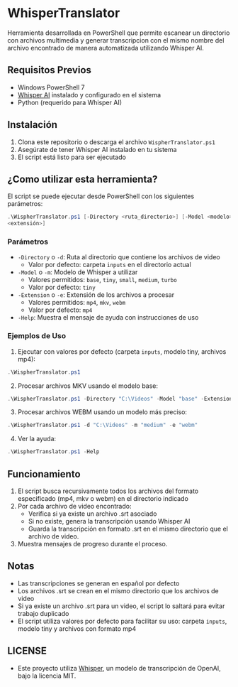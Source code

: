 # WhisperTranslator

Herramienta desarrollada en PowerShell que permite escanear un directorio con archivos
multimedia y generar transcripcion con el mismo nombre del archivo encontrado de
manera automatizada utilizando Whisper AI.

## Requisitos Previos

- Windows PowerShell 7
- [Whisper AI](https://github.com/openai/whisper) instalado y configurado en el sistema
- Python (requerido para Whisper AI)

## Instalación

1. Clona este repositorio o descarga el archivo `WispherTranslator.ps1`
2. Asegúrate de tener Whisper AI instalado en tu sistema
3. El script está listo para ser ejecutado

## ¿Como utilizar esta herramienta?

El script se puede ejecutar desde PowerShell con los siguientes parámetros:

```powershell
.\WispherTranslator.ps1 [-Directory <ruta_directorio>] [-Model <modelo>] [-Extension
<extensión>]
```

### Parámetros

- `-Directory` o `-d`: Ruta al directorio que contiene los archivos de video
  - Valor por defecto: carpeta `inputs` en el directorio actual
- `-Model` o `-m`: Modelo de Whisper a utilizar
  - Valores permitidos: `base`, `tiny`, `small`, `medium`, `turbo`
  - Valor por defecto: `tiny`
- `-Extension` o `-e`: Extensión de los archivos a procesar
  - Valores permitidos: `mp4`, `mkv`, `webm`
  - Valor por defecto: `mp4`
- `-Help`: Muestra el mensaje de ayuda con instrucciones de uso

### Ejemplos de Uso

1. Ejecutar con valores por defecto (carpeta `inputs`, modelo tiny, archivos mp4):

```powershell
.\WispherTranslator.ps1
```

2. Procesar archivos MKV usando el modelo base:

```powershell
.\WispherTranslator.ps1 -Directory "C:\Videos" -Model "base" -Extension "mkv"
```

3. Procesar archivos WEBM usando un modelo más preciso:

```powershell
.\WispherTranslator.ps1 -d "C:\Videos" -m "medium" -e "webm"
```

4. Ver la ayuda:

```powershell
.\WispherTranslator.ps1 -Help
```

## Funcionamiento

1. El script busca recursivamente todos los archivos del formato especificado (mp4,
   mkv o webm) en el directorio indicado
2. Por cada archivo de video encontrado:
   - Verifica si ya existe un archivo .srt asociado
   - Si no existe, genera la transcripción usando Whisper AI
   - Guarda la transcripción en formato .srt en el mismo directorio que el archivo
     de video.
3. Muestra mensajes de progreso durante el proceso.

## Notas

- Las transcripciones se generan en español por defecto
- Los archivos .srt se crean en el mismo directorio que los archivos de video
- Si ya existe un archivo .srt para un video, el script lo saltará para evitar trabajo
duplicado
- El script utiliza valores por defecto para facilitar su uso: carpeta `inputs`,
modelo tiny y archivos con formato mp4

## LICENSE

- Este proyecto utiliza [Whisper](https://github.com/openai/whisper), un modelo de
transcripción de OpenAI, bajo la licencia MIT.
